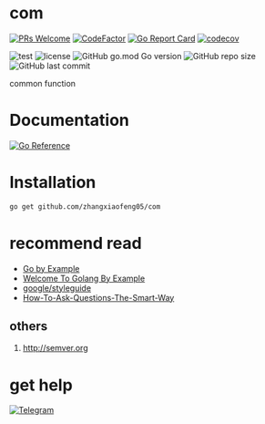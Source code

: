 # com
[![PRs Welcome](https://img.shields.io/badge/PRs-welcome-brightgreen.svg?style=flat-square)](https://makeapullrequest.com)
[![CodeFactor](https://www.codefactor.io/repository/github/zhangxiaofeng05/com/badge)](https://www.codefactor.io/repository/github/zhangxiaofeng05/com)
[![Go Report Card](https://goreportcard.com/badge/github.com/zhangxiaofeng05/com)](https://goreportcard.com/report/github.com/zhangxiaofeng05/com)
[![codecov](https://codecov.io/gh/zhangxiaofeng05/com/branch/main/graph/badge.svg?token=VUTRUT9DU0)](https://codecov.io/gh/zhangxiaofeng05/com)

![test](https://github.com/zhangxiaofeng05/com/actions/workflows/test.yml/badge.svg?branch=main)
![license](https://img.shields.io/github/license/zhangxiaofeng05/com)
![GitHub go.mod Go version](https://img.shields.io/github/go-mod/go-version/zhangxiaofeng05/com)
![GitHub repo size](https://img.shields.io/github/repo-size/zhangxiaofeng05/com)
![GitHub last commit](https://img.shields.io/github/last-commit/zhangxiaofeng05/com)

common function

# Documentation
[![Go Reference](https://pkg.go.dev/badge/github.com/zhangxiaofeng05/com.svg)](https://pkg.go.dev/github.com/zhangxiaofeng05/com)

# Installation
```bash
go get github.com/zhangxiaofeng05/com
```

# recommend read
 - [Go by Example](https://gobyexample.com/)
 - [Welcome To Golang By Example](https://golangbyexample.com/)
 - [google/styleguide](https://github.com/google/styleguide/tree/gh-pages/go)
 - [How-To-Ask-Questions-The-Smart-Way](https://github.com/ryanhanwu/How-To-Ask-Questions-The-Smart-Way)

## others
1. http://semver.org

# get help
[![Telegram](https://img.shields.io/badge/-telegram-red?color=white&logo=telegram)](https://t.me/zhangxiaofeng05)


